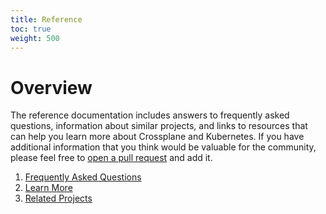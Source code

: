 ```yaml
---
title: Reference
toc: true
weight: 500
---
```


# Overview

The reference documentation includes answers to frequently asked questions, information about similar projects, and links to resources that can help you learn more about Crossplane and Kubernetes. If you have additional information that you think would be valuable for the community, please feel free to [open a pull request]() and add it.

1. [Frequently Asked Questions]
2. [Learn More]
3. [Related Projects]

<!-- Named Links -->

[Frequently Asked Questions]: faqs.md
[Learn More]: learn_more.md
[Related Projects]: related_projects.md
